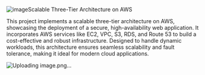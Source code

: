 ![image](https://github.com/user-attachments/assets/c8eecf8d-4c94-4937-98ab-03eb6647b50d)Scalable Three-Tier Architecture on AWS

This project implements a scalable three-tier architecture on AWS, showcasing the deployment of a secure, high-availability web application. It incorporates AWS services like EC2, VPC, S3, RDS, and Route 53 to build a cost-effective and robust infrastructure. Designed to handle dynamic workloads, this architecture ensures seamless scalability and fault tolerance, making it ideal for modern cloud applications.

![Uploading image.png…]()
